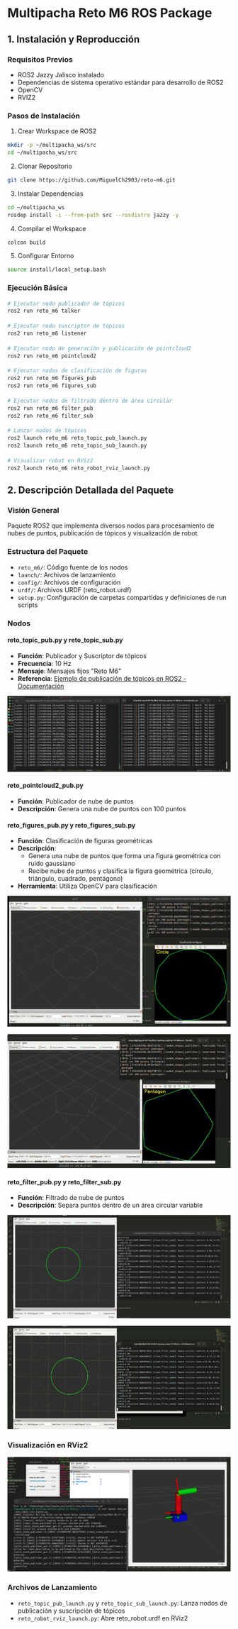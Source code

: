 # Multipacha Reto M6 ROS Package

## 1. Instalación y Reproducción

### Requisitos Previos
- ROS2 Jazzy Jalisco instalado
- Dependencias de sistema operativo estándar para desarrollo de ROS2
- OpenCV
- RVIZ2

### Pasos de Instalación

1. Crear Workspace de ROS2
```bash
mkdir -p ~/multipacha_ws/src
cd ~/multipacha_ws/src
```

2. Clonar Repositorio
```bash
git clone https://github.com/MiguelCh2903/reto-m6.git
```

3. Instalar Dependencias
```bash
cd ~/multipacha_ws
rosdep install -i --from-path src --rosdistro jazzy -y
```

4. Compilar el Workspace
```bash
colcon build
```

5. Configurar Entorno
```bash
source install/local_setup.bash
```

### Ejecución Básica
```bash
# Ejecutar nodo publicador de tópicos
ros2 run reto_m6 talker

# Ejecutar nodo suscriptor de tópicos
ros2 run reto_m6 listener

# Ejecutar nodo de generación y publicación de pointcloud2
ros2 run reto_m6 pointcloud2

# Ejecutar nodos de clasificación de figuras
ros2 run reto_m6 figures_pub
ros2 run reto_m6 figures_sub

# Ejecutar nodos de filtrado dentro de área circular
ros2 run reto_m6 filter_pub
ros2 run reto_m6 filter_sub

# Lanzar nodos de tópicos
ros2 launch reto_m6 reto_topic_pub_launch.py
ros2 launch reto_m6 reto_topic_sub_launch.py

# Visualizar robot en RViz2
ros2 launch reto_m6 reto_robot_rviz_launch.py
```

## 2. Descripción Detallada del Paquete

### Visión General
Paquete ROS2 que implementa diversos nodos para procesamiento de nubes de puntos, publicación de tópicos y visualización de robot.

### Estructura del Paquete
- `reto_m6/`: Código fuente de los nodos
- `launch/`: Archivos de lanzamiento
- `config/`: Archivos de configuración
- `urdf/`: Archivos URDF (reto_robot.urdf)
- `setup.py`: Configuración de carpetas compartidas y definiciones de run scripts

### Nodos

#### reto_topic_pub.py y reto_topic_sub.py
- **Función**: Publicador y Suscriptor de tópicos
- **Frecuencia**: 10 Hz
- **Mensaje**: Mensajes fijos "Reto M6"
- **Referencia**: [Ejemplo de publicación de tópicos en ROS2 - Documentación](https://docs.ros.org/en/jazzy/Tutorials/Beginner-Client-Libraries/Writing-A-Simple-Py-Publisher-And-Subscriber.html)

![Publicador y Suscriptor de Tópicos](./docs/img/pub_sub.png)

#### reto_pointcloud2_pub.py
- **Función**: Publicador de nube de puntos
- **Descripción**: Genera una nube de puntos con 100 puntos

#### reto_figures_pub.py y reto_figures_sub.py
- **Función**: Clasificación de figuras geométricas
- **Descripción**: 
  - Genera una nube de puntos que forma una figura geométrica con ruido gaussiano
  - Recibe nube de puntos y clasifica la figura geométrica (círculo, triángulo, cuadrado, pentágono)
- **Herramienta**: Utiliza OpenCV para clasificación

![Clasificación de Figuras Geométricas](./docs/img/figures.png)

![Clasificación de Figuras](./docs/videos/figures.gif)

#### reto_filter_pub.py y reto_filter_sub.py
- **Función**: Filtrado de nube de puntos
- **Descripción**: Separa puntos dentro de un área circular variable

![Filtrado de Nube de Puntos](./docs/img/pointcloud_filter.png)

![Filtrado de Puntos](./docs/videos/filter.gif)

### Visualización en RViz2
![Visualización en RViz2](./docs/img/urdf_display.png)

### Archivos de Lanzamiento
- `reto_topic_pub_launch.py` y `reto_topic_sub_launch.py`: Lanza nodos de publicación y suscripción de tópicos
- `reto_robot_rviz_launch.py`: Abre reto_robot.urdf en RViz2
